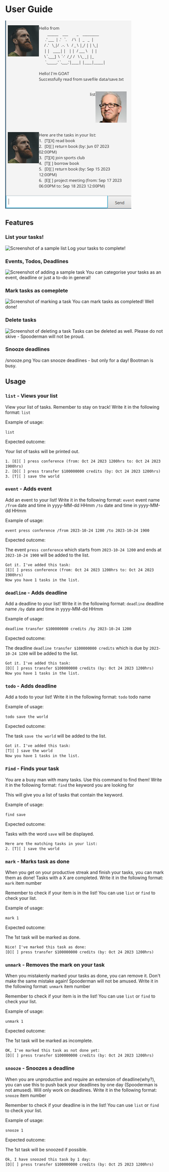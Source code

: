 # User Guide
![Screenshot of the Ui](/Ui.png)

## Features 

### List your tasks!

![Screenshot of a sample list](/list.png)
Log your tasks to complete!

### Events, Todos, Deadlines

![Screenshot of adding a sample task](/adding_deadline.png)
You can categorise your tasks as an event, deadline or just a to-do in general!

### Mark tasks as comeplete

![Screenshot of marking a task](/mark.png)
You can mark tasks as completed! Well done!

### Delete tasks

![Screenshot of deleting a task](/delete.png)
Tasks can be deleted as well. Please do not skive - Spooderman will not be proud.

### Snooze deadlines

/snooze.png
You can snooze deadlines - but only for a day! Bootman is busy.

## Usage

### `list` - Views your list

View your list of tasks. Remember to stay on track!
Write it in the following format:
`list`

Example of usage: 

`list`

Expected outcome:

Your list of tasks will be printed out.

```
1. [E][ ] press conference (from: Oct 24 2023 1200hrs to: Oct 24 2023 1900hrs)
2. [D][ ] press transfer $100000000 credits (by: Oct 24 2023 1200hrs)
3. [T][ ] save the world
```

### `event` - Adds event

Add an event to your list!
Write it in the following format:
`event` event name `/from` date and time in yyyy-MM-dd HHmm `/to` date and time in yyyy-MM-dd HHmm

Example of usage: 

`event press conference /from 2023-10-24 1200 /to 2023-10-24 1900`

Expected outcome:

The event `press conference` which starts from `2023-10-24 1200` and ends at `2023-10-24 1900` will be added to the list.

```
Got it. I've added this task:
[E][ ] press conference (from: Oct 24 2023 1200hrs to: Oct 24 2023 1900hrs)
Now you have 1 tasks in the list.
```

### `deadline` - Adds deadline

Add a deadline to your list!
Write it in the following format:
`deadline` deadline name `/by` date and time in yyyy-MM-dd HHmm 

Example of usage: 

`deadline transfer $100000000 credits /by 2023-10-24 1200`

Expected outcome:

The deadline `deadline transfer $100000000 credits` which is due by `2023-10-24 1200` will be added to the list.

```
Got it. I've added this task:
[D][ ] press transfer $100000000 credits (by: Oct 24 2023 1200hrs)
Now you have 1 tasks in the list.
```

### `todo` - Adds deadline

Add a todo to your list!
Write it in the following format:
`todo` todo name

Example of usage: 

`todo save the world`

Expected outcome:

The task `save the world` will be added to the list.

```
Got it. I've added this task:
[T][ ] save the world
Now you have 1 tasks in the list.
```

### `Find` - Finds your task

You are a busy man with many tasks. Use this command to find them!
Write it in the following format:
`find` the keyword you are looking for

This will give you a list of tasks that contain the keyword.

Example of usage: 

`find save`

Expected outcome:

Tasks with the word `save` will be displayed.

```
Here are the matching tasks in your list:
2. [T][ ] save the world
```


### `mark` - Marks task as done

When you get on your productive streak and finish your tasks, you can mark them as done!
Tasks with a X are completed. 
Write it in the following format:
`mark` item number

Remember to check if your item is in the list! You can use `list` or `find` to check your list.

Example of usage: 

`mark 1`

Expected outcome:

The 1st task will be marked as done.

```
Nice! I've marked this task as done:
[D][ ] press transfer $100000000 credits (by: Oct 24 2023 1200hrs)
```

### `unmark` - Removes the mark on your task

When you mistakenly marked your tasks as done, you can remove it. Don't make the same mistake again! Spooderman will not be amused.
Write it in the following format:
`unmark` item number

Remember to check if your item is in the list! You can use `list` or `find` to check your list.

Example of usage: 

`unmark 1`

Expected outcome:

The 1st task will be marked as incomplete.

```
OK, I've marked this task as not done yet:
[D][ ] press transfer $100000000 credits (by: Oct 24 2023 1200hrs)
```

### `snooze` - Snoozes a deadline

When you are unproductive and require an extension of deadline(why?), you can use this to push back your deadlines by one day (Spooderman is not amused).
Will only work on deadlines.
Write it in the following format:
`snooze` item number

Remember to check if your deadline is in the list! You can use `list` or `find` to check your list.

Example of usage: 

`snooze 1`

Expected outcome:

The 1st task will be snoozed if possible.

```
Ok, I have snoozed this task by 1 day:
[D][ ] press transfer $100000000 credits (by: Oct 25 2023 1200hrs)
```
